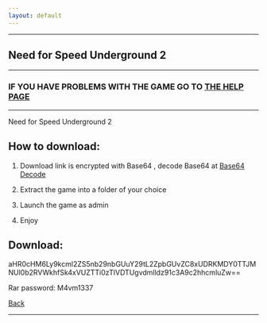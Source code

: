 ```yaml
---
layout: default
---
```


* * *

## Need for Speed Underground 2

* * *

### IF YOU HAVE PROBLEMS WITH THE GAME GO TO [THE HELP PAGE](/games/help.md)

* * *

Need for Speed Underground 2

## How to download:

1. Download link is encrypted with Base64 , decode Base64 at [Base64 Decode](../b64/base64.html)

2. Extract the game into a folder of your choice

3. Launch the game as admin

4. Enjoy

## Download:

aHR0cHM6Ly9kcml2ZS5nb29nbGUuY29tL2ZpbGUvZC8xUDRKMDY0TTJMNUl0b2RVWkhfSk4xVUZTTi0zTlVDTUgvdmlldz91c3A9c2hhcmluZw==

Rar password: M4vm1337

[Back](https://m4vmcvrk.github.io/)

* * *